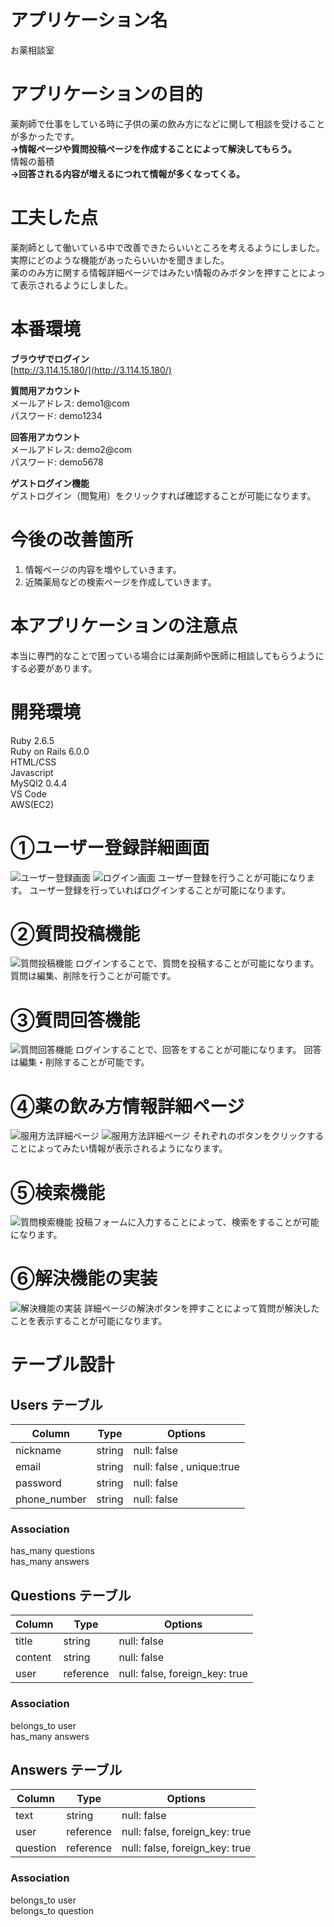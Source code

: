 # アプリケーション名
お薬相談室

# アプリケーションの目的
薬剤師で仕事をしている時に子供の薬の飲み方になどに関して相談を受けることが多かったです。<br>
**→情報ページや質問投稿ページを作成することによって解決してもらう。**<br>
情報の蓄積<br>
**→回答される内容が増えるにつれて情報が多くなってくる。**

# 工夫した点
薬剤師として働いている中で改善できたらいいところを考えるようにしました。<br>
実際にどのような機能があったらいいかを聞きました。<br>
薬ののみ方に関する情報詳細ページではみたい情報のみボタンを押すことによって表示されるようにしました。

# 本番環境

**ブラウザでログイン**<br>
[http://3.114.15.180/](http://3.114.15.180/)

**質問用アカウント**<br>
メールアドレス: demo1@com<br>
パスワード: demo1234

**回答用アカウント**<br>
メールアドレス: demo2@com<br>
パスワード: demo5678

**ゲストログイン機能**<br>
ゲストログイン（閲覧用）をクリックすれば確認することが可能になります。

# 今後の改善箇所
1. 情報ページの内容を増やしていきます。
2. 近隣薬局などの検索ページを作成していきます。


# 本アプリケーションの注意点
本当に専門的なことで困っている場合には薬剤師や医師に相談してもらうようにする必要があります。

# 開発環境
 Ruby 2.6.5 <br>
 Ruby on Rails 6.0.0 <br>
 HTML/CSS <br>
 Javascript <br>
 MySQl2 0.4.4 <br>
 VS Code<br>
 AWS(EC2)<br>


 # ①ユーザー登録詳細画面
![ユーザー登録画面](https://i.gyazo.com/8fdc871f3555e91d9a8f04dee4e718c2.jpg)
![ログイン画面](https://i.gyazo.com/7a85c9b4c76582b69f4c2bfd84abb322.jpg)
 ユーザー登録を行うことが可能になります。
 ユーザー登録を行っていればログインすることが可能になります。

 # ②質問投稿機能
![質問投稿機能](https://i.gyazo.com/e945e6b349e6823dc12f216b74d72da0.jpg)
ログインすることで、質問を投稿することが可能になります。
質問は編集、削除を行うことが可能です。
 # ③質問回答機能
![質問回答機能](https://i.gyazo.com/f617bece08c66bd9d47800611bf78200.jpg)
ログインすることで、回答をすることが可能になります。
回答は編集・削除することが可能です。
 # ④薬の飲み方情報詳細ページ
![服用方法詳細ページ](https://i.gyazo.com/104db986fe08710f20101e5340fd48e2.png)
![服用方法詳細ページ](https://i.gyazo.com/86ac274de78f0ea3ff21cd98e0596c93.png)
それぞれのボタンをクリックすることによってみたい情報が表示されるようになります。

# ⑤検索機能
![質問検索機能](https://i.gyazo.com/8ce73d5130cdf39cf4d0ad59ea4456d5.jpg)
投稿フォームに入力することによって、検索をすることが可能になります。

# ⑥解決機能の実装
![解決機能の実装](https://i.gyazo.com/293e3f5e5febccf4542233e7779ad2eb.jpg)
詳細ページの解決ボタンを押すことによって質問が解決したことを表示することが可能になります。


# テーブル設計

## Users テーブル

|  Column             |  Type       |  Options                   |
| ------------------- | ----------- | -------------------------- |
|  nickname           | string      | null: false                |
|  email              | string      | null: false ,  unique:true |
|  password           | string      | null: false                |
|  phone_number       | string      | null: false 

### Association
has_many questions<br>
has_many answers

## Questions テーブル

|  Column            |  Type       |  Options                                      |
| ------------------ | ------------| --------------------------------------------- |
| title              | string       | null: false                                  |                
| content            | string       | null: false                                  |
| user               | reference    | null: false, foreign_key: true               |

### Association
belongs_to user<br>
has_many answers



## Answers テーブル

|  Column            |  Type       |  Options                                      |
| ------------------ | ----------- | --------------------------------------------- |
| text               | string      | null: false                                   |
| user               | reference   | null: false,  foreign_key:  true              |
| question           | reference   | null: false,  foreign_key:  true              |

### Association 
belongs_to user<br>
belongs_to question